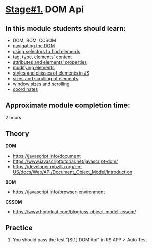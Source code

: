 # [Stage#1.](../../) DOM Api
## In this module students should learn:
- DOM, BOM, CCSOM
- [navigating the DOM](https://javascript.info/dom-navigation)
- [using selectors to find elements](https://developer.mozilla.org/en-US/docs/Web/API/Document_object_model/Locating_DOM_elements_using_selectors)
- [tag, type, elements' content](https://javascript.info/basic-dom-node-properties)
- [attributes and elements' properties](https://javascript.info/dom-attributes-and-properties)
- [modifying elements](https://javascript.info/modifying-document)
- [styles and classes of elements in JS](https://javascript.info/styles-and-classes)
- [sizes and scrolling of elements](https://javascript.info/size-and-scroll)
- [window sizes and scrolling](https://javascript.info/size-and-scroll-window)
- [coordinates](https://javascript.info/coordinates)

## Approximate module completion time:
2 hours

## Theory 
**DOM**
- https://javascript.info/document
- https://www.javascripttutorial.net/javascript-dom/
- https://developer.mozilla.org/en-US/docs/Web/API/Document_Object_Model/Introduction

**BOM**
- https://javascript.info/browser-environment

**CSSOM**
- https://www.hongkiat.com/blog/css-object-model-cssom/

## Practice 
1. You should pass the test "[St1] DOM Api" in RS APP > Auto Test
